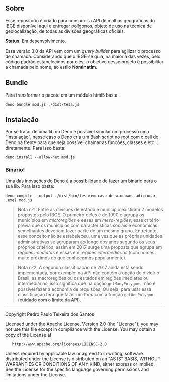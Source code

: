 ## Sobre
Esse repositório é criado para consumir a API de malhas geográficas do IBGE disponível [aqui](https://servicodados.ibge.gov.br/api/docs/malhas?versao=3) e entregar polígonos, objeto de uso na técnica de geolocalização, de todas as divisões geográficas oficiais.

**Status**: Em desenvolvimento.

Essa versão 3.0 da API vem com um _query_ _builder_ para agilizar o processo de chamada. Considerando que o IBGE se guia, na maioria das vezes, pelo código padrão estabelecidos por eles, o objetivo desse projeto é possibilitar a chamada pelo nome, ao estilo **Nominatim**.

## Bundle
Para transformar o pacote em um módulo html5 basta:

```
deno bundle mod.js ./dist/tesa.js
```

## Instalação
Por se tratar de uma lib do Deno é possível simular um processo uma "instalação", nesse caso o Deno cria um Bash script no root com o call do Deno na frente para que seja possível chamar as funções, classes e etc... diretamente. Para isso basta:

```
deno install --allow-net mod.js
```

### Binário!
Uma das inovações do Deno é a possibilidade de fazer um binário para o sua lib. Para isso basta:

``` 
deno compile --output ./dist/bin/tesa(em caso de windowns adicionar .exe) mod.js
```

>Nota nº1: Entre as divisões de estado e município existiram 2 modelos propostos pelo IBGE. O primeiro deles é de 1990 e agrupa os municípios em _microregiões_ e essas em _meso-regiões_, esse critério previa que os municípios com características sociais e econômicas semelhantes deveriam fazer parte de um mesmo grupo. Entretanto, esse conceito não se estabeleceu, uma vez que as próprias unidades administrativas se agruparam ao longo dos anos segundo os seus próprios critérios, assim em 2017 surge uma proposta que agrupa em regiões _imediatas_ e essas em regiões _intermediárias_ (com nomes muito próximos do que conhecemos popularmente). 

>Nota nº2: A segunda classificação de 2017 ainda está sendo implementada, por exemplo: na API não contém a opção de dividir o Brasil, as macroregiões ou os estados em regiões imediatas ou intermediárias, isso significa que na opção `getManyPolygons`, não é possível fazer a economia de requisões; Ou seja, para usar essa classificação terá que fazer um _loop_ com a função `getOnePolygon` (**cuidado com o limite da API**).
___

Copyright Pedro Paulo Teixeira dos Santos

   Licensed under the Apache License, Version 2.0 (the "License");
   you may not use this file except in compliance with the License.
   You may obtain a copy of the License at

       http://www.apache.org/licenses/LICENSE-2.0

   Unless required by applicable law or agreed to in writing, software
   distributed under the License is distributed on an "AS IS" BASIS,
   WITHOUT WARRANTIES OR CONDITIONS OF ANY KIND, either express or implied.
   See the License for the specific language governing permissions and
   limitations under the License.
